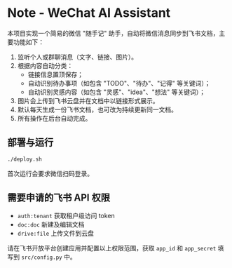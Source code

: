 # Note - WeChat AI Assistant

本项目实现一个简易的微信 "随手记" 助手，自动将微信消息同步到飞书文档，主要功能如下：

1. 监听个人或群聊消息（文字、链接、图片）。
2. 根据内容自动分类：
   - 链接信息置顶保存；
   - 自动识别待办事项（如包含 "TODO"、"待办"、"记得" 等关键词）；
   - 自动识别灵感内容（如包含 "灵感"、"idea"、"想法" 等关键词）；
3. 图片会上传到飞书云盘并在文档中以链接形式展示。
4. 默认每天生成一份飞书文档，也可改为持续更新同一文档。
5. 所有操作在后台自动完成。

## 部署与运行

```bash
./deploy.sh
```

首次运行会要求微信扫码登录。

## 需要申请的飞书 API 权限

- `auth:tenant` 获取租户级访问 token
- `doc:doc` 新建及编辑文档
- `drive:file` 上传文件到云盘

请在飞书开放平台创建应用并配置以上权限范围，获取 `app_id` 和 `app_secret` 填写到 `src/config.py` 中。
